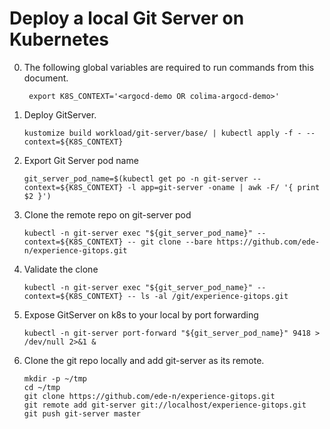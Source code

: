 # Deploy a local Git Server on Kubernetes

0. The following global variables are required to run commands from this document.

    ```
     export K8S_CONTEXT='<argocd-demo OR colima-argocd-demo>'
    ```

1. Deploy GitServer.

    ```
    kustomize build workload/git-server/base/ | kubectl apply -f - --context=${K8S_CONTEXT}
    ```

2. Export Git Server pod name 
   
    ```
    git_server_pod_name=$(kubectl get po -n git-server --context=${K8S_CONTEXT} -l app=git-server -oname | awk -F/ '{ print $2 }')
    ```

3. Clone the remote repo on git-server pod

    ```
    kubectl -n git-server exec "${git_server_pod_name}" --context=${K8S_CONTEXT} -- git clone --bare https://github.com/ede-n/experience-gitops.git
    ```

3. Validate the clone 

    ```
    kubectl -n git-server exec "${git_server_pod_name}" --context=${K8S_CONTEXT} -- ls -al /git/experience-gitops.git
    ```

4. Expose GitServer on k8s to your local by port forwarding

    ```
    kubectl -n git-server port-forward "${git_server_pod_name}" 9418 > /dev/null 2>&1 &
    ```

5. Clone the git repo locally and add git-server as its remote.

    ```
    mkdir -p ~/tmp
    cd ~/tmp
    git clone https://github.com/ede-n/experience-gitops.git
    git remote add git-server git://localhost/experience-gitops.git
    git push git-server master
    ```
